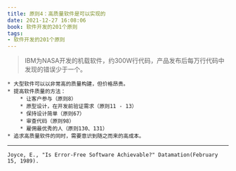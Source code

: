 ```yaml
---
title: 原则4：高质量软件是可以实现的
date: 2021-12-27 16:08:06
book: 软件开发的201个原则
tags:
- 软件开发的201个原则
---
```


> IBM为NASA开发的机载软件，约300W行代码，产品发布后每万行代码中发现的错误少于一个。


    * 大型软件可以以非常高的质量构建，但价格昂贵。
    * 提高软件质量的方法：
    	* 让客户参与（原则8）
    	* 原型设计，在开发前验证需求（原则11 - 13）
    	* 保持设计简单（原则67）
    	* 审查代码（原则98）
    	* 雇佣最优秀的人（原则130、131）
    * 追求高质量软件的同时，需要意识到随之而来的高成本。



---

`Joyce, E., "Is Error-Free Software Achievable?" Datamation(February 15, 1989).`